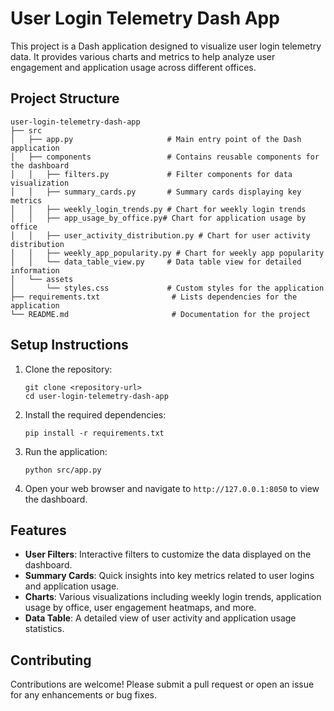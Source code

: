# User Login Telemetry Dash App

This project is a Dash application designed to visualize user login telemetry data. It provides various charts and metrics to help analyze user engagement and application usage across different offices.

## Project Structure

```
user-login-telemetry-dash-app
├── src
│   ├── app.py                     # Main entry point of the Dash application
│   ├── components                 # Contains reusable components for the dashboard
│   │   ├── filters.py             # Filter components for data visualization
│   │   ├── summary_cards.py       # Summary cards displaying key metrics
│   │   ├── weekly_login_trends.py # Chart for weekly login trends
│   │   ├── app_usage_by_office.py# Chart for application usage by office
│   │   ├── user_activity_distribution.py # Chart for user activity distribution
│   │   ├── weekly_app_popularity.py # Chart for weekly app popularity
│   │   └── data_table_view.py     # Data table view for detailed information
│   └── assets
│       └── styles.css             # Custom styles for the application
├── requirements.txt                # Lists dependencies for the application
└── README.md                       # Documentation for the project
```

## Setup Instructions

1. Clone the repository:
   ```
   git clone <repository-url>
   cd user-login-telemetry-dash-app
   ```

2. Install the required dependencies:
   ```
   pip install -r requirements.txt
   ```

3. Run the application:
   ```
   python src/app.py
   ```

4. Open your web browser and navigate to `http://127.0.0.1:8050` to view the dashboard.

## Features

- **User Filters**: Interactive filters to customize the data displayed on the dashboard.
- **Summary Cards**: Quick insights into key metrics related to user logins and application usage.
- **Charts**: Various visualizations including weekly login trends, application usage by office, user engagement heatmaps, and more.
- **Data Table**: A detailed view of user activity and application usage statistics.

## Contributing

Contributions are welcome! Please submit a pull request or open an issue for any enhancements or bug fixes.